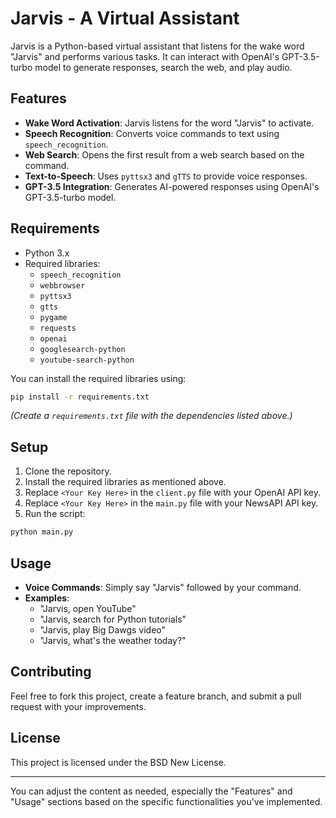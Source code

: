 # Jarvis - A Virtual Assistant

Jarvis is a Python-based virtual assistant that listens for the wake word "Jarvis" and performs various tasks. It can interact with OpenAI's GPT-3.5-turbo model to generate responses, search the web, and play audio.

## Features

- **Wake Word Activation**: Jarvis listens for the word "Jarvis" to activate.
- **Speech Recognition**: Converts voice commands to text using `speech_recognition`.
- **Web Search**: Opens the first result from a web search based on the command.
- **Text-to-Speech**: Uses `pyttsx3` and `gTTS` to provide voice responses.
- **GPT-3.5 Integration**: Generates AI-powered responses using OpenAI's GPT-3.5-turbo model.

## Requirements

- Python 3.x
- Required libraries:
  - `speech_recognition`
  - `webbrowser`
  - `pyttsx3`
  - `gtts`
  - `pygame`
  - `requests`
  - `openai`
  - `googlesearch-python`
  - `youtube-search-python`

You can install the required libraries using:

```bash
pip install -r requirements.txt
```

*(Create a `requirements.txt` file with the dependencies listed above.)*

## Setup

1. Clone the repository.
2. Install the required libraries as mentioned above.
3. Replace `<Your Key Here>` in the `client.py` file with your OpenAI API key.
4. Replace `<Your Key Here>` in the `main.py` file with your NewsAPI API key.
5. Run the script:

```bash
python main.py
```

## Usage

- **Voice Commands**: Simply say "Jarvis" followed by your command.
- **Examples**:
  - "Jarvis, open YouTube"
  - "Jarvis, search for Python tutorials"
  - "Jarvis, play Big Dawgs video"
  - "Jarvis, what's the weather today?"

## Contributing

Feel free to fork this project, create a feature branch, and submit a pull request with your improvements.

## License

This project is licensed under the BSD New License.

---

You can adjust the content as needed, especially the "Features" and "Usage" sections based on the specific functionalities you've implemented.

